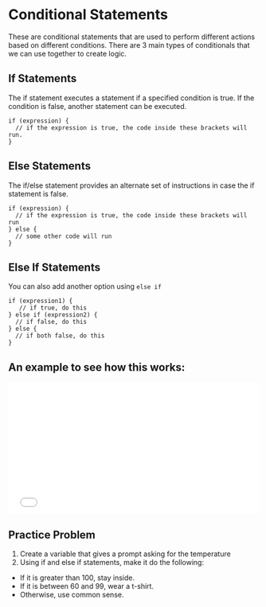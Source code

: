 # Conditional Statements
These are conditional statements that are used to perform different actions based on different conditions. There are 3 main types of conditionals that we can use together to create logic.

## If Statements
The if statement executes a statement if a specified condition is true. If the condition is false, another statement can be executed.

```
if (expression) {
  // if the expression is true, the code inside these brackets will run.
}
```

## Else Statements
The if/else statement provides an alternate set of instructions in case the if statement is false.

```
if (expression) {
  // if the expression is true, the code inside these brackets will run
} else {
  // some other code will run
}
```

## Else If Statements
You can also add another option using `else if`

```
if (expression1) {
   // if true, do this
} else if (expression2) {
  // if false, do this
} else {
  // if both false, do this
}
```

## An example to see how this works:
<iframe height='265' scrolling='no' title='If/Else Test' src='//codepen.io/lexinamer/embed/RRYPxZ/?height=265&theme-id=0&default-tab=js,result&embed-version=2' frameborder='no' allowtransparency='true' allowfullscreen='true' style='width: 100%;'>See the Pen <a href='https://codepen.io/lexinamer/pen/RRYPxZ/'>If/Else Test</a> by Lexi Namer (<a href='https://codepen.io/lexinamer'>@lexinamer</a>) on <a href='https://codepen.io'>CodePen</a>.
</iframe>

## Practice Problem
1. Create a variable that gives a prompt asking for the temperature
2. Using if and else if statements, make it do the following:
- If it is greater than 100, stay inside.
- If it is between 60 and 99, wear a t-shirt.
- Otherwise, use common sense.
